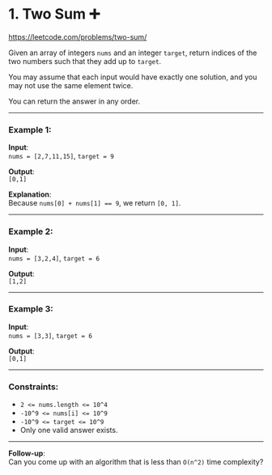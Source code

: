 # 1. Two Sum  ➕

https://leetcode.com/problems/two-sum/

Given an array of integers `nums` and an integer `target`, return indices of the two numbers such that they add up to `target`.

You may assume that each input would have exactly one solution, and you may not use the same element twice.

You can return the answer in any order.

---

### Example 1:

**Input**:  
`nums = [2,7,11,15]`, `target = 9`

**Output**:  
`[0,1]`

**Explanation**:  
Because `nums[0] + nums[1] == 9`, we return `[0, 1]`.

---

### Example 2:

**Input**:  
`nums = [3,2,4]`, `target = 6`

**Output**:  
`[1,2]`

---

### Example 3:

**Input**:  
`nums = [3,3]`, `target = 6`

**Output**:  
`[0,1]`

---

### Constraints:

- `2 <= nums.length <= 10^4`
- `-10^9 <= nums[i] <= 10^9`
- `-10^9 <= target <= 10^9`
- Only one valid answer exists.

---

**Follow-up**:  
Can you come up with an algorithm that is less than `O(n^2)` time complexity?
